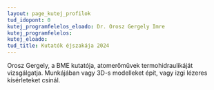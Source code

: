 ```yaml
---
layout: page_kutej_profilok
tud_idopont: 0
kutej_programfelelos_eloado: Dr. Orosz Gergely Imre
kutej_programfelelos: 
kutej_eloado:
tud_title: Kutatók éjszakája 2024
---
```


Orosz Gergely, a BME kutatója, atomerőművek termohidraulikáját vizsgálgatja. Munkájában vagy 3D-s modelleket épít, vagy izgi lézeres kísérleteket csinál. 
